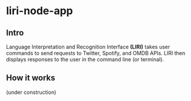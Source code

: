 # liri-node-app

## Intro

Language Interpretation and Recognition Interface **(LIRI)** takes user commands to send requests to Twitter, Spotify, and OMDB APIs. LIRI then displays responses to the user in the command line (or terminal).

## How it works

(under construction)